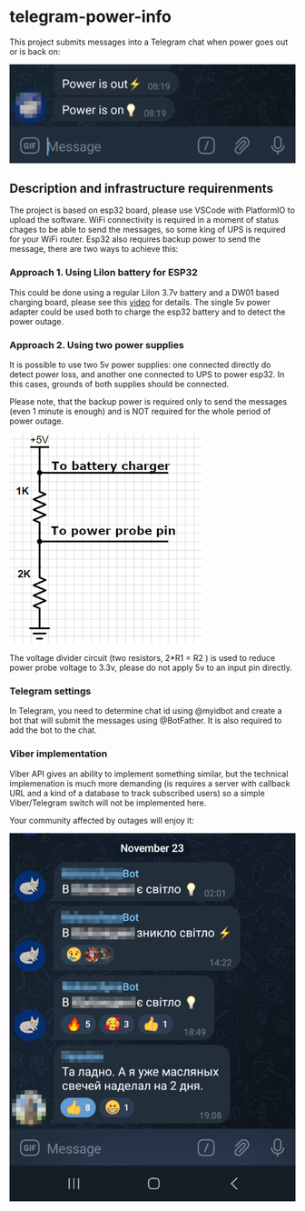 # telegram-power-info
This project submits messages into a Telegram chat when power goes out or is back on:

![chat](tg.jpg)

## Description and infrastructure requirenments
The project is based on esp32 board, please use VSCode with PlatformIO to upload the software.
WiFi connectivity is required in a moment of status chages to be able to send the messages,
so some king of UPS is required for your WiFi router. 
Esp32 also requires backup power to send the message, there are two ways to achieve this:

### Approach 1. Using LiIon battery for ESP32
This could be done using a regular LiIon 3.7v battery and a DW01 based charging board, please see this
[video](https://www.youtube.com/watch?v=Lk__xTxLlY0) for details. 
The single 5v power adapter could be used both to charge the esp32 battery and to detect the power outage.

### Approach 2. Using two power supplies
It is possible to use two 5v power supplies: one connected directly do detect power loss,
and another one connected to UPS to power esp32. In this cases, grounds of both supplies should be connected.

Please note, that the backup power is required only to send the messages (even 1 minute is enough) and is NOT required for the
whole period of power outage.

![schematic](schematic.png)

The voltage divider circuit (two resistors, 2*R1 = R2 ) is used to reduce power probe voltage to 3.3v, please do not apply 5v to an input pin directly.

### Telegram settings
In Telegram, you need to determine chat id using @myidbot and create a bot that will submit the messages using @BotFather.
It is also required to add the bot to the chat.

### Viber implementation
Viber API gives an ability to implement something similar, but the technical implemenation is much 
more demanding (is requires a server with callback URL and a kind of a database to track subscribed users)
so a simple Viber/Telegram switch will not be implemented here.

Your community affected by outages will enjoy it:

![chat](reallife.jpg)
